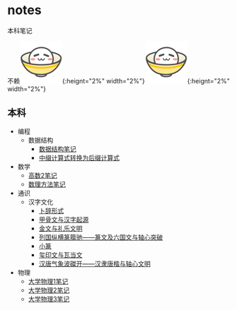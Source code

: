 # notes
本科笔记

不赖![汤圆](https://raw.githubusercontent.com/dcldyhb/Freshman-Notes-Image-Host/main/tangyuan.png){:heignt="2%" width="2%"}![汤圆](https://raw.githubusercontent.com/dcldyhb/Freshman-Notes-Image-Host/main/tangyuan.png){:heignt="2%" width="2%"}

## 本科

- 编程
  - 数据结构
    - [数据结构笔记](本科/编程/数据结构/数据结构笔记.md)
    - [中缀计算式转换为后缀计算式](本科/编程/数据结构/中缀计算式转换为后缀计算式.md)
- 数学
  - [高数2笔记](本科/数学/高数2笔记.md)
  - [数理方法笔记](本科/数学/数理方法笔记.md)
- 通识
  - 汉字文化
    - [卜辞形式](本科/通识/汉字文化/卜辞形式.md)
    - [甲骨文与汉字起源](本科/通识/汉字文化/甲骨文与汉字起源.md)
    - [金文与礼乐文明](本科/通识/汉字文化/金文与礼乐文明.md)
    - [列国纵横篆籀驰——篆文及六国文与轴心突破](本科/通识/汉字文化/列国纵横篆籀驰——篆文及六国文与轴心突破.md)
    - [小篆](本科/通识/汉字文化/小篆.md)
    - [玺印文与瓦当文](本科/通识/汉字文化/玺印文与瓦当文.md)
    - [汉唐气象波磔开——汉隶唐楷与轴心文明](本科/通识/汉字文化/汉唐气象波磔开——汉隶唐楷与轴心文明.md)
- 物理
  - [大学物理1笔记](本科/物理/大学物理1笔记.md)
  - [大学物理2笔记](本科/物理/大学物理2笔记.md)
  - [大学物理3笔记](本科/物理/大学物理3笔记.md)